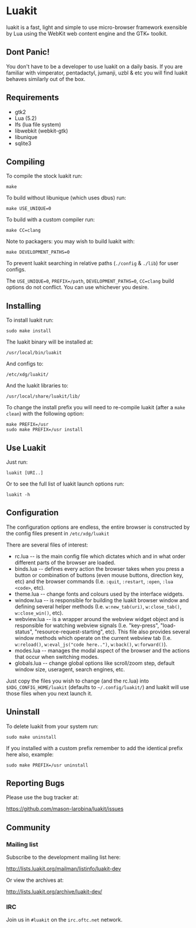 # Luakit

luakit is a fast, light and simple to use micro-browser framework exensible
by Lua using the WebKit web content engine and the GTK+ toolkit.

## Dont Panic!

You don't have to be a developer to use luakit on a daily basis. If you are
familiar with vimperator, pentadactyl, jumanji, uzbl & etc you will find
luakit behaves similarly out of the box.

## Requirements

 * gtk2
 * Lua (5.2)
 * lfs (lua file system)
 * libwebkit (webkit-gtk)
 * libunique
 * sqlite3

## Compiling

To compile the stock luakit run:

    make

To build without libunique (which uses dbus) run:

    make USE_UNIQUE=0

To build with a custom compiler run:

    make CC=clang

Note to packagers: you may wish to build luakit with:

    make DEVELOPMENT_PATHS=0

To prevent luakit searching in relative paths (`./config` & `./lib`) for
user configs.

The `USE_UNIQUE=0`, `PREFIX=/path`, `DEVELOPMENT_PATHS=0`,
`CC=clang` build options do not conflict. You can use whichever you desire.

## Installing

To install luakit run:

    sudo make install

The luakit binary will be installed at:

    /usr/local/bin/luakit

And configs to:

    /etc/xdg/luakit/

And the luakit libraries to:

    /usr/local/share/luakit/lib/

To change the install prefix you will need to re-compile luakit (after a
`make clean`) with the following option:

    make PREFIX=/usr
    sudo make PREFIX=/usr install

## Use Luakit

Just run:

    luakit [URI..]

Or to see the full list of luakit launch options run:

    luakit -h

## Configuration

The configuration options are endless, the entire browser is constructed by
the config files present in `/etc/xdg/luakit`

There are several files of interest:

 * rc.lua      -- is the main config file which dictates which and in what
                  order different parts of the browser are loaded.
 * binds.lua   -- defines every action the browser takes when you press a
                  button or combination of buttons (even mouse buttons,
                  direction key, etc) and the browser commands (I.e.
                  `:quit`, `:restart`, `:open`, `:lua <code>`, etc).
 * theme.lua   -- change fonts and colours used by the interface widgets.
 * window.lua  -- is responsible for building the luakit browser window and
                  defining several helper methods (I.e. `w:new_tab(uri)`,
                  `w:close_tab()`, `w:close_win()`, etc).
 * webview.lua -- is a wrapper around the webview widget object and is
                  responsible for watching webview signals (I.e. "key-press",
                  "load-status", "resource-request-starting", etc). This file
                  also provides several window methods which operate on the
                  current webview tab (I.e. `w:reload()`,
                  `w:eval_js("code here..")`, `w:back()`, `w:forward()`).
 * modes.lua   -- manages the modal aspect of the browser and the actions
                  that occur when switching modes.
 * globals.lua -- change global options like scroll/zoom step, default
                  window size, useragent, search engines, etc.

Just copy the files you wish to change (and the rc.lua) into
`$XDG_CONFIG_HOME/luakit` (defaults to `~/.config/luakit/`) and luakit will
use those files when you next launch it.

## Uninstall

To delete luakit from your system run:

    sudo make uninstall

If you installed with a custom prefix remember to add the identical prefix
here also, example:

    sudo make PREFIX=/usr uninstall

## Reporting Bugs

Please use the bug tracker at:

  https://github.com/mason-larobina/luakit/issues

## Community

### Mailing list

Subscribe to the development mailing list here:

  http://lists.luakit.org/mailman/listinfo/luakit-dev

Or view the archives at:

  http://lists.luakit.org/archive/luakit-dev/

### IRC

Join us in `#luakit` on the `irc.oftc.net` network.
